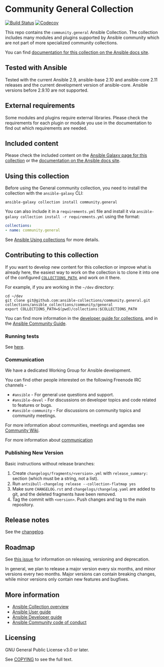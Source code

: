 # Community General Collection

[![Build Status](https://dev.azure.com/ansible/community.general/_apis/build/status/CI?branchName=stable-2)](https://dev.azure.com/ansible/community.general/_build?definitionId=31)
[![Codecov](https://img.shields.io/codecov/c/github/ansible-collections/community.general)](https://codecov.io/gh/ansible-collections/community.general)

This repo contains the `community.general` Ansible Collection. The collection includes many modules and plugins supported by Ansible community which are not part of more specialized community collections.

You can find [documentation for this collection on the Ansible docs site](https://docs.ansible.com/ansible/latest/collections/community/general/).

## Tested with Ansible

Tested with the current Ansible 2.9, ansible-base 2.10 and ansible-core 2.11 releases and the current development version of ansible-core. Ansible versions before 2.9.10 are not supported.

## External requirements

Some modules and plugins require external libraries. Please check the requirements for each plugin or module you use in the documentation to find out which requirements are needed.

## Included content

Please check the included content on the [Ansible Galaxy page for this collection](https://galaxy.ansible.com/community/general) or the [documentation on the Ansible docs site](https://docs.ansible.com/ansible/latest/collections/community/general/).

## Using this collection

Before using the General community collection, you need to install the collection with the `ansible-galaxy` CLI:

    ansible-galaxy collection install community.general

You can also include it in a `requirements.yml` file and install it via `ansible-galaxy collection install -r requirements.yml` using the format:

```yaml
collections:
- name: community.general
```

See [Ansible Using collections](https://docs.ansible.com/ansible/latest/user_guide/collections_using.html) for more details.

## Contributing to this collection

If you want to develop new content for this collection or improve what is already here, the easiest way to work on the collection is to clone it into one of the configured [`COLLECTIONS_PATH`](https://docs.ansible.com/ansible/latest/reference_appendices/config.html#collections-paths), and work on it there.

For example, if you are working in the `~/dev` directory:

```
cd ~/dev
git clone git@github.com:ansible-collections/community.general.git collections/ansible_collections/community/general
export COLLECTIONS_PATH=$(pwd)/collections:$COLLECTIONS_PATH
```

You can find more information in the [developer guide for collections](https://docs.ansible.com/ansible/devel/dev_guide/developing_collections.html#contributing-to-collections), and in the [Ansible Community Guide](https://docs.ansible.com/ansible/latest/community/index.html).

### Running tests

See [here](https://docs.ansible.com/ansible/devel/dev_guide/developing_collections.html#testing-collections).

### Communication

We have a dedicated Working Group for Ansible development.

You can find other people interested on the following Freenode IRC channels -
- `#ansible` - For general use questions and support.
- `#ansible-devel` - For discussions on developer topics and code related to features or bugs.
- `#ansible-community` - For discussions on community topics and community meetings.

For more information about communities, meetings and agendas see [Community Wiki](https://github.com/ansible/community/wiki/Community).

For more information about [communication](https://docs.ansible.com/ansible/latest/community/communication.html)

### Publishing New Version

Basic instructions without release branches:

1. Create `changelogs/fragments/<version>.yml` with `release_summary:` section (which must be a string, not a list).
2. Run `antsibull-changelog release --collection-flatmap yes`
3. Make sure `CHANGELOG.rst` and `changelogs/changelog.yaml` are added to git, and the deleted fragments have been removed.
4. Tag the commit with `<version>`. Push changes and tag to the main repository.

## Release notes

See the [changelog](https://github.com/ansible-collections/community.general/blob/stable-2/CHANGELOG.rst).

## Roadmap

See [this issue](https://github.com/ansible-collections/community.general/issues/582) for information on releasing, versioning and deprecation.

In general, we plan to release a major version every six months, and minor versions every two months. Major versions can contain breaking changes, while minor versions only contain new features and bugfixes.

## More information

- [Ansible Collection overview](https://github.com/ansible-collections/overview)
- [Ansible User guide](https://docs.ansible.com/ansible/latest/user_guide/index.html)
- [Ansible Developer guide](https://docs.ansible.com/ansible/latest/dev_guide/index.html)
- [Ansible Community code of conduct](https://docs.ansible.com/ansible/latest/community/code_of_conduct.html)

## Licensing

GNU General Public License v3.0 or later.

See [COPYING](https://www.gnu.org/licenses/gpl-3.0.txt) to see the full text.
